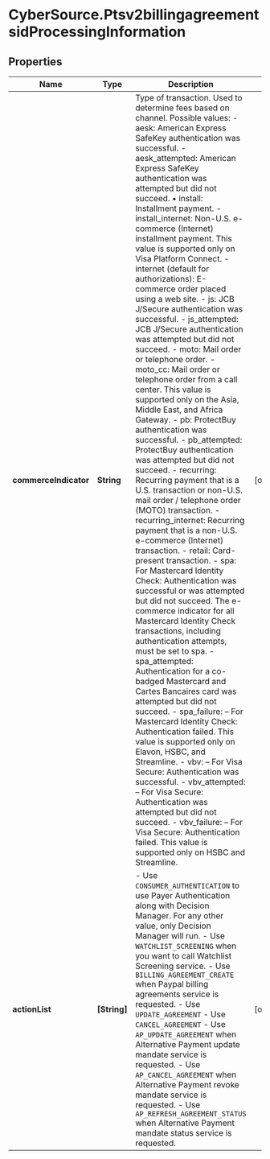 # CyberSource.Ptsv2billingagreementsidProcessingInformation

## Properties
Name | Type | Description | Notes
------------ | ------------- | ------------- | -------------
**commerceIndicator** | **String** | Type of transaction. Used to determine fees based on channel.  Possible values:    - aesk: American Express SafeKey authentication was successful.   - aesk_attempted: American Express SafeKey authentication was attempted but did not succeed. • install: Installment payment.   - install_internet: Non-U.S. e-commerce (Internet) installment payment. This value is supported only on Visa Platform Connect.   - internet (default for authorizations): E-commerce order placed using a web site.   - js: JCB J/Secure authentication was successful.   - js_attempted: JCB J/Secure authentication was attempted but did not succeed.   - moto: Mail order or telephone order.   - moto_cc: Mail order or telephone order from a call center. This value is supported only on the Asia, Middle East, and Africa Gateway.   - pb: ProtectBuy authentication was successful.   - pb_attempted: ProtectBuy authentication was attempted but did not succeed.   - recurring: Recurring payment that is a U.S. transaction or non-U.S. mail order / telephone order (MOTO) transaction.   - recurring_internet: Recurring payment that is a non-U.S. e-commerce (Internet) transaction.   - retail: Card-present transaction.   - spa: For Mastercard Identity Check: Authentication was successful or was attempted but did not succeed. The e-commerce indicator for all Mastercard Identity Check transactions, including authentication attempts, must be set to spa.   - spa_attempted: Authentication for a co-badged Mastercard and Cartes Bancaires card was attempted but did not succeed.   - spa_failure: – For Mastercard Identity Check: Authentication failed. This value is supported only on Elavon, HSBC, and Streamline.   - vbv: – For Visa Secure: Authentication was successful.   - vbv_attempted: – For Visa Secure: Authentication was attempted but did not succeed.   - vbv_failure: – For Visa Secure: Authentication failed. This value is supported only on HSBC and Streamline.  | [optional] 
**actionList** | **[String]** | - Use `CONSUMER_AUTHENTICATION` to use Payer Authentication along with Decision Manager. For any other value, only Decision Manager will run. - Use `WATCHLIST_SCREENING`  when you want to call Watchlist Screening service. - Use `BILLING_AGREEMENT_CREATE` when Paypal billing agreements service is requested. - Use `UPDATE_AGREEMENT` - Use `CANCEL_AGREEMENT` - Use `AP_UPDATE_AGREEMENT` when Alternative Payment update mandate service is requested. - Use `AP_CANCEL_AGREEMENT` when Alternative Payment revoke mandate service is requested. - Use `AP_REFRESH_AGREEMENT_STATUS` when Alternative Payment mandate status service is requested.  | [optional] 


